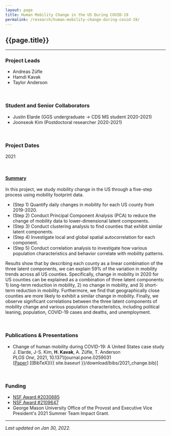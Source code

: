 ```yaml
---
layout: page
title: Human Mobility Change in the US During COVID-19
permalink: /research/human-mobility-change-during-covid-19/
---
```


## {{page.title}}
<hr/>

### Project Leads
- Andreas Züfle
- Hamdi Kavak
- Taylor Anderson

<br/>

### Student and Senior Collaborators
- Justin Elarde (GGS undergraduate -> CDS MS student 2020-2021)
- Joonseok Kim (Postdoctoral researcher 2020-2021)

<br/>

### Project Dates
2021

<br/>


#### <u>Summary</u>
In this project, we study mobility change in the US through a five-step process using mobility footprint data.
- (Step 1) Quantify daily changes in mobility for each US county from 2019-2020.
- (Step 2) Conduct Principal Component Analysis (PCA) to reduce the change of mobility data to lower-dimensional latent components.
- (Step 3) Conduct clustering analysis to find counties that exhibit similar latent components.
- (Step 4) Investigate local and global spatial autocorrelation for each component.
- (Step 5) Conduct correlation analysis to investigate how various population characteristics and behavior correlate with mobility patterns.  

Results show that by describing each county as a linear combination of the three latent components, we can explain 59% of the variation in mobility trends across all US counties. Specifically, change in mobility in 2020 for US counties can be explained as a combination of three latent components: 1) long-term reduction in mobility, 2) no change in mobility, and 3) short-term reduction in mobility. Furthermore, we find that geographically close counties are more likely to exhibit a similar change in mobility. Finally, we observe significant correlations between the three latent components of mobility change and various population characteristics, including political leaning, population, COVID-19 cases and deaths, and unemployment.

<br/>


### Publications & Presentations

- Change of human mobility during COVID-19: A United States case study   
  J. Elarde, J-S. Kim, <strong>H. Kavak</strong>, A. Züfle, T. Anderson   
  <em>PLOS One</em>, 2021, 10.1371/journal.pone.0259031  
  [<a title="Paper" href="http://dx.plos.org/10.1371/journal.pone.0259031">Paper</a>]
  [[BibTeX]({{ site.baseurl }}/download/bibs/2021_change.bib)]

<br/>

### Funding
- [NSF Award #2030685](https://www.nsf.gov/awardsearch/showAward?AWD_ID=2030685)
- [NSF Award #2109647](https://www.nsf.gov/awardsearch/showAward?AWD_ID=2109647)
- George Mason University Office of the Provost and Executive Vice President's 2021 Summer Team Impact Grant.

<hr/>

*Last updated on Jan 30, 2022.*  
